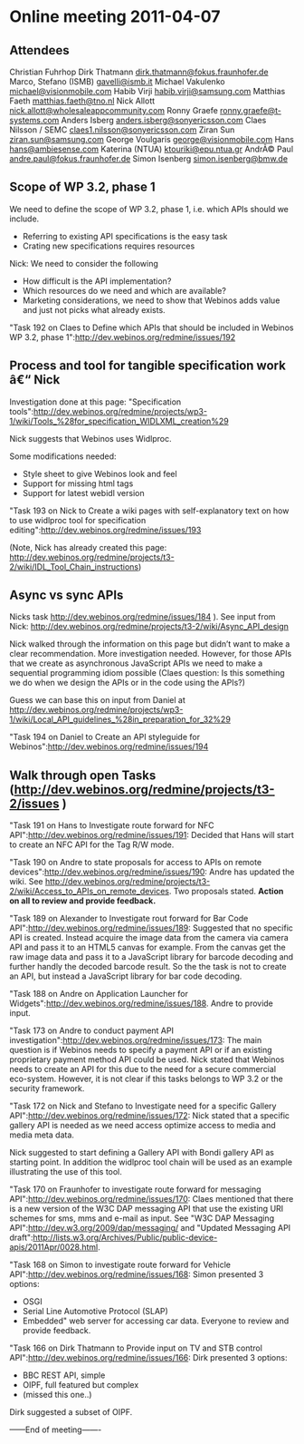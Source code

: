 Online meeting 2011-04-07
=========================

Attendees
---------

Christian Fuhrhop
Dirk Thatmann dirk.thatmann@fokus.fraunhofer.de
Marco, Stefano (ISMB) gavelli@ismb.it
Michael Vakulenko michael@visionmobile.com
Habib Virji habib.virji@samsung.com
Matthias Faeth matthias.faeth@tno.nl
Nick Allott nick.allott@wholesaleappcommunity.com
Ronny Graefe ronny.graefe@t-systems.com
Anders Isberg anders.isberg@sonyericsson.com
Claes Nilsson / SEMC claes1.nilsson@sonyericsson.com
Ziran Sun ziran.sun@samsung.com
George Voulgaris george@visionmobile.com
Hans hans@ambiesense.com
Katerina (NTUA) ktouriki@epu.ntua.gr
AndrÃ© Paul andre.paul@fokus.fraunhofer.de
Simon Isenberg simon.isenberg@bmw.de

Scope of WP 3.2, phase 1
------------------------

We need to define the scope of WP 3.2, phase 1, i.e. which APIs should we include.

-   Referring to existing API specifications is the easy task
-   Crating new specifications requires resources

Nick: We need to consider the following

-   How difficult is the API implementation?
-   Which resources do we need and which are available?
-   Marketing considerations, we need to show that Webinos adds value and just not picks what already exists.

"Task 192 on Claes to Define which APIs that should be included in Webinos WP 3.2, phase 1":http://dev.webinos.org/redmine/issues/192

Process and tool for tangible specification work â€“ Nick
---------------------------------------------------------

Investigation done at this page: "Specification tools":http://dev.webinos.org/redmine/projects/wp3-1/wiki/Tools_%28for_specification_WIDLXML_creation%29

Nick suggests that Webinos uses Widlproc.

Some modifications needed:

-   Style sheet to give Webinos look and feel
-   Support for missing html tags
-   Support for latest webidl version

"Task 193 on Nick to Create a wiki pages with self-explanatory text on how to use widlproc tool for specification editing":http://dev.webinos.org/redmine/issues/193

(Note, Nick has already created this page: http://dev.webinos.org/redmine/projects/t3-2/wiki/IDL_Tool_Chain_instructions)

Async vs sync APIs
------------------

Nicks task http://dev.webinos.org/redmine/issues/184 ). See input from Nick: http://dev.webinos.org/redmine/projects/t3-2/wiki/Async_API_design

Nick walked through the information on this page but didn’t want to make a clear recommendation. More investigation needed. However, for those APIs that we create as asynchronous JavaScript APIs we need to make a sequential programming idiom possible (Claes question: Is this something we do when we design the APIs or in the code using the APIs?)

Guess we can base this on input from Daniel at http://dev.webinos.org/redmine/projects/wp3-1/wiki/Local_API_guidelines_%28in_preparation_for_32%29

"Task 194 on Daniel to Create an API styleguide for Webinos":http://dev.webinos.org/redmine/issues/194

Walk through open Tasks (http://dev.webinos.org/redmine/projects/t3-2/issues )
------------------------------------------------------------------------------

"Task 191 on Hans to Investigate route forward for NFC API":http://dev.webinos.org/redmine/issues/191: Decided that Hans will start to create an NFC API for the Tag R/W mode.

"Task 190 on Andre to state proposals for access to APIs on remote devices":http://dev.webinos.org/redmine/issues/190: Andre has updated the wiki. See http://dev.webinos.org/redmine/projects/t3-2/wiki/Access_to_APIs_on_remote_devices. Two proposals stated. **Action on all to review and provide feedback.**

"Task 189 on Alexander to Investigate rout forward for Bar Code API":http://dev.webinos.org/redmine/issues/189: Suggested that no specific API is created. Instead acquire the image data from the camera via camera API and pass it to an HTML5 canvas for example. From the canvas get the raw image data and pass it to a JavaScript library for barcode decoding and further handly the decoded barcode result. So the the task is not to create an API, but instead a JavaScript library for bar code decoding.

"Task 188 on Andre on Application Launcher for Widgets":http://dev.webinos.org/redmine/issues/188. Andre to provide input.

"Task 173 on Andre to conduct payment API investigation":http://dev.webinos.org/redmine/issues/173: The main question is if Webinos needs to specify a payment API or if an existing proprietary payment method API could be used. Nick stated that Webinos needs to create an API for this due to the need for a secure commercial eco-system. However, it is not clear if this tasks belongs to WP 3.2 or the security framework.

"Task 172 on Nick and Stefano to Investigate need for a specific Gallery API":http://dev.webinos.org/redmine/issues/172: Nick stated that a specific gallery API is needed as we need access optimize access to media and media meta data.

Nick suggested to start defining a Gallery API with Bondi gallery API as starting point. In addition the widlproc tool chain will be used as an example illustrating the use of this tool.

"Task 170 on Fraunhofer to investigate route forward for messaging API":http://dev.webinos.org/redmine/issues/170: Claes mentioned that there is a new version of the W3C DAP messaging API that use the existing URI schemes for sms, mms and e-mail as input. See "W3C DAP Messaging API":http://dev.w3.org/2009/dap/messaging/ and "Updated Messaging API draft":http://lists.w3.org/Archives/Public/public-device-apis/2011Apr/0028.html.

"Task 168 on Simon to investigate route forward for Vehicle API":http://dev.webinos.org/redmine/issues/168: Simon presented 3 options:
* OSGI
* Serial Line Automotive Protocol (SLAP)
* Embedded" web server for accessing car data.
Everyone to review and provide feedback.

"Task 166 on Dirk Thatmann to Provide input on TV and STB control API":http://dev.webinos.org/redmine/issues/166: Dirk presented 3 options:
* BBC REST API, simple
* OIPF, full featured but complex
* (missed this one..)

Dirk suggested a subset of OIPF.

——End of meeting——-

